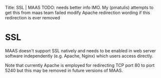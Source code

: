 Title: SSL | MAAS
TODO:  needs better info IMO. My (pmatulis) attempts to get this from maas team failed
       modify Apache redirection wording if this redirection is ever removed


# SSL

MAAS doesn't support SSL natively and needs to be enabled in web server
software independently (e.g. Apache, Nginx) which users access directly.

Note that currently Apache is employed for redirecting TCP port 80 to port
5240 but this may be removed in future versions of MAAS.

